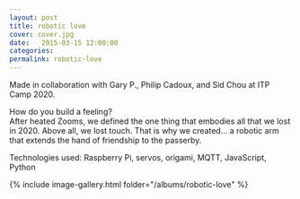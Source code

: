 ```yaml
---
layout: post
title: robotic love
cover: cover.jpg
date:   2015-03-15 12:00:00
categories: 
permalink: robotic-love
---
```


Made in collaboration with Gary P., Philip Cadoux, and Sid Chou at ITP Camp 2020.

<!--more-->

How do you build a feeling?  
After heated Zooms, we defined the one thing that embodies all that we lost in 2020. Above all, we lost touch. That is why we created... a robotic arm that extends the hand of friendship to the passerby.

Technologies used: Raspberry Pi, servos, origami, MQTT, JavaScript, Python


{% include image-gallery.html folder="/albums/robotic-love" %}
